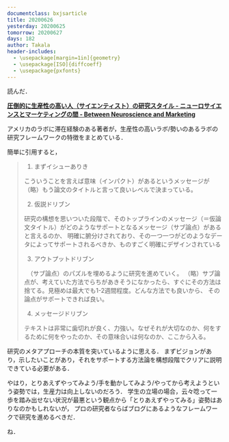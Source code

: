 ```yaml
---
documentclass: bxjsarticle
title: 20200626
yesterday: 20200625
tomorrow: 20200627
days: 182
author: Takala
header-includes:
  - \usepackage[margin=1in]{geometry}
  - \usepackage[ISO]{diffcoeff}
  - \usepackage{pxfonts}
---
```



読んだ．


**[圧倒的に生産性の高い人（サイエンティスト）の研究スタイル - ニューロサイエンスとマーケティングの間 - Between Neuroscience and Marketing](https://kaz-ataka.hatenablog.com/entry/20081018/1224287687)**


アメリカのラボに滞在経験のある著者が，生産性の高いラボ/勢いのあるラボの研究フレームワークの特徴をまとめている．


簡単に引用すると，

> 1. まずイシューありき
>
> こういうことを言えば意味（インパクト）があるというメッセージが（略）もう論文のタイトルと言って良いレベルで決まっている。
>
> 2. 仮説ドリブン
>
> 研究の構想を思いついた段階で、そのトップラインのメッセージ（＝仮論文タイトル）がどのようなサポートとなるメッセージ（サブ論点）があると言えるのか、
>明確に腑分けされており、その一つ一つがどのようなデータによってサポートされるべきか、ものすごく明確にデザインされている
>
> 3. アウトプットドリブン
>
>　（サブ論点）のパズルを埋めるように研究を進めていく。
>（略）サブ論点が、考えていた方法でらちがあきそうになかったら、すぐにその方法は捨てる。見極めは最大でも1-2週間程度。どんな方法でも良いから、
> その論点がサポートできれば良い。
>
> 4. メッセージドリブン
>
> テキストは非常に歯切れが良く、力強い。なぜそれが大切なのか、何をするために何をやったのか、その意味合いは何なのか、ここから入る。


研究のメタアプローチの本質を突いているように思える．
まずビジョンがあり，示したいことがあり，それをサポートする方法論を構想段階でクリアに説明できている必要がある．


やはり，とりあえずやってみよう/手を動かしてみよう/やってから考えようという姿勢では，生産力は向上しないのだろう．
学生の立場の場合，云々唸って一歩を踏み出せない状況が最悪という観点から「とりあえずやってみる」姿勢はありなのかもしれないが，
プロの研究者ならばブログにあるようなフレームワークで研究を進めるべきだ．

ね．

